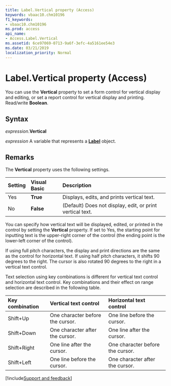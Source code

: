 ```yaml
---
title: Label.Vertical property (Access)
keywords: vbaac10.chm10196
f1_keywords:
- vbaac10.chm10196
ms.prod: access
api_name:
- Access.Label.Vertical
ms.assetid: 6ce97069-0713-9a6f-3efc-4a5161ee54e3
ms.date: 03/21/2019
localization_priority: Normal
---
```



# Label.Vertical property (Access)

You can use the **Vertical** property to set a form control for vertical display and editing, or set a report control for vertical display and printing. Read/write **Boolean**.


## Syntax

_expression_.**Vertical**

_expression_ A variable that represents a **[Label](Access.Label.md)** object.


## Remarks

The **Vertical** property uses the following settings.

|Setting|Visual Basic|Description|
|:-----|:-----|:-----|
|Yes|**True**|Displays, edits, and prints vertical text.|
|No|**False**|(Default) Does not display, edit, or print vertical text. |

You can specify how vertical text will be displayed, edited, or printed in the control by setting the **Vertical** property. If set to Yes, the starting point for inputting text is the upper-right corner of the control (the ending point is the lower-left corner of the control). 

If using full pitch characters, the display and print directions are the same as the control for horizontal text. If using half pitch characters, it shifts 90 degrees to the right. The cursor is also rotated 90 degrees to the right in a vertical text control.

Text selection using key combinations is different for vertical text control and horizontal text control. Key combinations and their effect on range selection are described in the following table.

|Key combination|Vertical text control|Horizontal text control|
|:--------------|:--------------------|:----------------------|
|Shift+Up|One character before the cursor. |One line before the cursor.|
|Shift+Down|One character after the cursor. |One line after the cursor.|
|Shift+Right|One line after the cursor. |One character before the cursor.|
|Shift+Left|One line before the cursor. |One character after the cursor.|



[!include[Support and feedback](~/includes/feedback-boilerplate.md)]